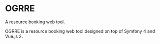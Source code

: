 # OGRRE
A resource booking web tool.

OGRRE is a resource booking web tool designed on top of Symfony 4 and Vue.js 2.
